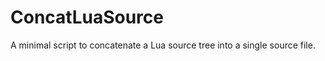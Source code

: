 ConcatLuaSource
===============

A minimal script to concatenate a Lua source tree into a single source file.
